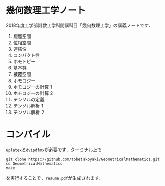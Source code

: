 # 幾何数理工学ノート
2018年度工学部計数工学科開講科目「幾何数理工学」の講義ノートです．

1. 距離空間
2. 位相空間
3. 連結性
4. コンパクト性
5. ホモトピー
6. 基本群
7. 被覆空間
8. ホモロジー
9. ホモロジーの計算 1
10. ホモロジーの計算 2
11. テンソルの定義
12. テンソル解析 1
13. テンソル解析 2

# コンパイル
`uplatex`と`dvipdfmx`が必要です．ターミナル上で

```
git clone https://github.com/tobetakoyaki/GeometricalMathematics.git
cd GeometricalMathematics
make
```
を実行することで，`resume.pdf`が生成されます．

